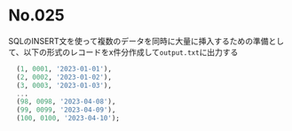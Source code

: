 # No.025

SQLのINSERT文を使って複数のデータを同時に大量に挿入するための準備として、以下の形式のレコードをx件分作成して`output.txt`に出力する

```sql
  (1, 0001, '2023-01-01'),
  (2, 0002, '2023-01-02'),
  (3, 0003, '2023-01-03'),
  ...
  (98, 0098, '2023-04-08'),
  (99, 0099, '2023-04-09'),
  (100, 0100, '2023-04-10');
```
